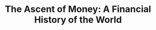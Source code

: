 ---
authors: Niall Ferguson
title: 'The Ascent of Money: A Financial History of the World'
layout: book
link: false
---